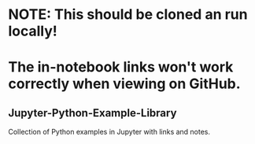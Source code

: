 # NOTE: This should be cloned an run locally!
# The in-notebook links won't work correctly when viewing on GitHub.


## Jupyter-Python-Example-Library
Collection of Python examples in Jupyter with links and notes.
